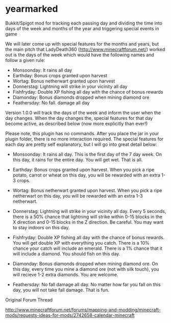 # yearmarked
Bukkit/Spigot mod for tracking each passing day and dividing the time into days of the week and months of the year and triggering special events in game


We will later come up with special features for the months and years, but the main pitch that LadyDeath360 (http://www.minecraftforum.net/) worked out is the days of the week which would have the following names and follow a given rule:

- Monsoonday: It rains all day
- Earthday: Bonus crops granted upon harvest
- Wortag: Bonus netherwart granted upon harvest
- Donnerstag: Lightning will strike in your vicinity all day
- Fishfryday: Double XP fishing all day with the chance of bonus rewards
- Diamonday: Bonus diamonds dropped when mining diamond ore
- Feathersday: No fall. damage all day


Version 1.0.0 will track the days of the week and inform the user when the day changes. When the day changes the, special features for that day become active, as described below (now more explicitly than ever!)

Please note, this plugin has no commands. After you place the jar in your plugin folder, there is no more interaction required. The special features for each day are pretty self explanatory, but I will go into great detail below:

- Monsoonday: It rains all day. This is the first day of the 7 day week. On this day, it rains for the entire day. You will get wet. That is all.

- Earthday: Bonus crops granted upon harvest. When you pick a ripe potato, carrot or wheat on this day, you will be rewarded with an extra 1-3 crops.

- Wortag: Bonus netherwart granted upon harvest. When you pick a ripe netherwart on this day, you will be rewarded with an extra 1-3 netherwart.

- Donnerstag: Lightning will strike in your vicinity all day. Every 5 seconds, there is a 50% chance that lightning will strike within 0-15 blocks in the X direction and 0-15 blocks in the Z direction. Be careful. You may want to stay indoors on this day.

- Fishfryday: Double XP fishing all day with the chance of bonus rewards. You will get double XP with everything you catch. There is a 10% chance your catch will include an emerald. There is a 1% chance that it will include a diamond. You should fish on this day.

- Diamonday: Bonus diamonds dropped when mining diamond ore. On this day, every time you mine a diamond ore (not with silk touch), you will recieve 1-2 extra diamonds. You are welcome.

- Feathersday: No fall damage all day. No matter how far you fall on this day, you will not take fall damage. That is fun.

Original Forum Thread

http://www.minecraftforum.net/forums/mapping-and-modding/minecraft-mods/requests-ideas-for-mods/2742658-calendar-minecraft
